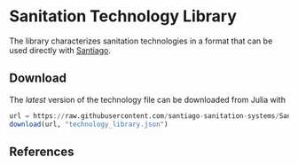 # Sanitation Technology Library

The library characterizes sanitation technologies in a format that can be used
directly with
[Santiago](https://github.com/santiago-sanitation-systems/Santiago.jl).

## Download

The _latest_ version of the technology file can be downloaded from Julia
with
```Julia
url = https://raw.githubusercontent.com/santiago-sanitation-systems/Sanitation-technology-library/master/technology_library.json
download(url, "technology_library.json")
```

## References

